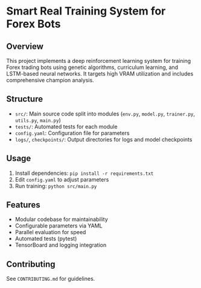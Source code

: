 # Smart Real Training System for Forex Bots

## Overview
This project implements a deep reinforcement learning system for training Forex trading bots using genetic algorithms, curriculum learning, and LSTM-based neural networks. It targets high VRAM utilization and includes comprehensive champion analysis.

## Structure
- `src/`: Main source code split into modules (`env.py`, `model.py`, `trainer.py`, `utils.py`, `main.py`)
- `tests/`: Automated tests for each module
- `config.yaml`: Configuration file for parameters
- `logs/`, `checkpoints/`: Output directories for logs and model checkpoints

## Usage
1. Install dependencies: `pip install -r requirements.txt`
2. Edit `config.yaml` to adjust parameters
3. Run training: `python src/main.py`

## Features
- Modular codebase for maintainability
- Configurable parameters via YAML
- Parallel evaluation for speed
- Automated tests (pytest)
- TensorBoard and logging integration

## Contributing
See `CONTRIBUTING.md` for guidelines.
